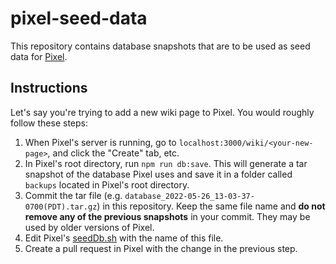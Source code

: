 # pixel-seed-data

This repository contains database snapshots that are to be used as seed data for [Pixel](https://github.com/nicholasray/pixel).

## Instructions

Let's say you're trying to add a new wiki page to Pixel. You would roughly follow these steps:

1) When Pixel's server is running, go to `localhost:3000/wiki/<your-new-page>`, and click the "Create" tab, etc.
2) In Pixel's root directory, run `npm run db:save`. This will generate a tar snapshot of the database Pixel uses and save it in a folder called `backups` located in Pixel's root directory.
3) Commit the tar file (e.g. `database_2022-05-26_13-03-37-0700(PDT).tar.gz`) in this repository. Keep the same file name and **do not remove any of the previous snapshots** in your commit. They may be used by older versions of Pixel.
4) Edit Pixel's [seedDb.sh](https://github.com/nicholasray/pixel/blob/63d5b2947be13e828a293bc7c7f9748101d54904/src/seedDb.sh#L3) with the name of this file.
5) Create a pull request in Pixel with the change in the previous step.
